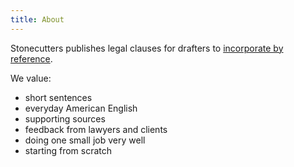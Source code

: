 ```yaml
---
title: About
---
```


Stonecutters publishes legal clauses for drafters to [incorporate by reference](/how-to).

We value:
- short sentences
- everyday American English
- supporting sources
- feedback from lawyers and clients
- doing one small job very well
- starting from scratch
